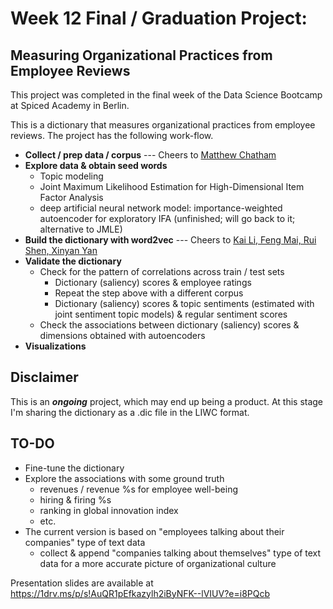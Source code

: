 # Week 12 Final / Graduation Project:

## Measuring Organizational Practices from Employee Reviews

This project was completed in the final week of the Data Science Bootcamp at Spiced Academy in Berlin.

This is a dictionary that measures organizational practices from employee reviews. The project has the following work-flow.

* __Collect / prep data / corpus__ --- Cheers to <a href="https://www.matthewchatham.com/" target="_blank">Matthew Chatham</a>
* __Explore data & obtain seed words__
	- Topic modeling
	- Joint Maximum Likelihood Estimation for High-Dimensional Item Factor Analysis
	- deep artificial neural network model: importance-weighted autoencoder for exploratory IFA (unfinished; will go back to it; alternative to JMLE)
* __Build the dictionary with word2vec__ --- Cheers to <a href="https://academic.oup.com/rfs/advance-article-abstract/doi/10.1093/rfs/hhaa079/5869446?redirectedFrom=fulltext" target="_blank">Kai Li, Feng Mai, Rui Shen, Xinyan Yan</a>
* __Validate the dictionary__
	- Check for the pattern of correlations across train / test sets
		- Dictionary (saliency) scores & employee ratings
		- Repeat the step above with a different corpus
		- Dictionary (saliency) scores & topic sentiments (estimated with joint sentiment topic models) & regular sentiment scores
	- Check the associations between dictionary (saliency) scores & dimensions obtained with autoencoders
* __Visualizations__

## Disclaimer
This is an ___ongoing___ project, which may end up being a product. At this stage I'm sharing the dictionary as a .dic file in the LIWC format.

## TO-DO
* Fine-tune the dictionary
* Explore  the associations with some ground truth
	- revenues / revenue %s for employee well-being
	- hiring & firing %s
	- ranking in global innovation index
	- etc.
* The current version is based on "employees talking about their companies" type of text data
	- collect & append "companies talking about themselves" type of text data for a more accurate picture of organizational culture

Presentation slides are available at
<a href="https://1drv.ms/p/s!AuQR1pEfkazylh2iByNFK--lVIUV?e=i8PQcb" target="_blank">https://1drv.ms/p/s!AuQR1pEfkazylh2iByNFK--lVIUV?e=i8PQcb</a>